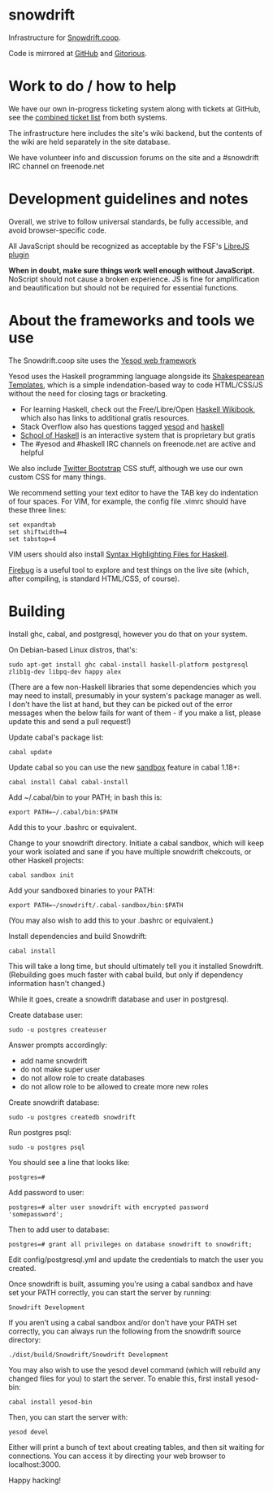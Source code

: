 snowdrift
=========

Infrastructure for [Snowdrift.coop](https://snowdrift.coop).

Code is mirrored at [GitHub](https://github.com/dlthomas/snowdrift) and [Gitorious](https://gitorious.org/snowdrift/snowdrift).

Work to do / how to help
========================

We have our own in-progress ticketing system along with tickets at GitHub,
see the [combined ticket list](http://snowdrift.coop/p/snowdrift/t) from both systems.

The infrastructure here includes the site's wiki backend,
but the contents of the wiki are held separately in the site database.

We have volunteer info and discussion forums on the site and a #snowdrift IRC channel on freenode.net

Development guidelines and notes
================================

Overall, we strive to follow universal standards, be fully accessible, and avoid browser-specific code.

All JavaScript should be recognized as acceptable by the FSF's [LibreJS plugin](https://www.gnu.org/software/librejs/)

**When in doubt, make sure things work well enough without JavaScript.**
NoScript should not cause a broken experience.
JS is fine for amplification and beautification but should not be required for essential functions.


About the frameworks and tools we use
=====================================

The Snowdrift.coop site uses the [Yesod web framework](http://www.yesodweb.com/)

Yesod uses the Haskell programming language alongside its
[Shakespearean Templates](http://www.yesodweb.com/book/shakespearean-templates), which is a simple indendation-based way to code HTML/CSS/JS without the need for closing tags or bracketing.

* For learning Haskell, check out the Free/Libre/Open [Haskell Wikibook](https://en.wikibooks.org/wiki/Haskell), which also has links to additional gratis resources. 
* Stack Overflow also has questions tagged [yesod](http://stackoverflow.com/questions/tagged/yesod) and [haskell](http://stackoverflow.com/questions/tagged/yesod)
* [School of Haskell](https://www.fpcomplete.com/school) is an interactive system that is proprietary but gratis
* The #yesod and #haskell IRC channels on freenode.net are active and helpful

We also include [Twitter Bootstrap](http://twitter.github.io/bootstrap/index.html) CSS stuff, although we use our own custom CSS for many things.

We recommend setting your text editor to have the TAB key do indentation of four spaces.
For VIM, for example, the config file .vimrc should have these three lines:

    set expandtab
    set shiftwidth=4
    set tabstop=4 

VIM users should also install [Syntax Highlighting Files for Haskell](https://github.com/pbrisbin/html-template-syntax).

[Firebug](https://getfirebug.com) is a useful tool to explore and test things on the live site
(which, after compiling, is standard HTML/CSS, of course).


Building
========

Install ghc, cabal, and postgresql, however you do that on your system.

On Debian-based Linux distros, that's:

    sudo apt-get install ghc cabal-install haskell-platform postgresql zlib1g-dev libpq-dev happy alex


(There are a few non-Haskell libraries that some dependencies which you may
need to install, presumably in your system's package manager as well.
I don't have the list at hand, but they can be picked out of the error
messages when the below fails for want of them - if you make a list,
please update this and send a pull request!)

Update cabal's package list:

    cabal update

Update cabal so you can use the new [sandbox](http://coldwa.st/e/blog/2013-08-20-Cabal-sandbox.html) feature in cabal 1.18+:

    cabal install Cabal cabal-install

Add ~/.cabal/bin to your PATH; in bash this is:

    export PATH=~/.cabal/bin:$PATH

Add this to your .bashrc or equivalent.

Change to your snowdrift directory. Initiate a cabal sandbox, which will keep your work isolated and sane if you have multiple snowdrift chekcouts, or other Haskell projects:

    cabal sandbox init

Add your sandboxed binaries to your PATH:

    export PATH=~/snowdrift/.cabal-sandbox/bin:$PATH

(You may also wish to add this to your .bashrc or equivalent.)

Install dependencies and build Snowdrift:

    cabal install

This will take a long time, but should ultimately tell you it installed Snowdrift.
(Rebuilding goes much faster with cabal build, but only if dependency information hasn't changed.)

While it goes, create a snowdrift database and user in postgresql.

Create database user:

    sudo -u postgres createuser

Answer prompts accordingly:

* add name snowdrift
* do not make super user
* do not allow role to create databases
* do not allow role to be allowed to create more new roles

Create snowdrift database:

    sudo -u postgres createdb snowdrift

Run postgres psql:

    sudo -u postgres psql

You should see a line that looks like:

    postgres=# 

Add password to user:

    postgres=# alter user snowdrift with encrypted password 'somepassword';

Then to add user to database:

    postgres=# grant all privileges on database snowdrift to snowdrift;

Edit config/postgresql.yml and update the credentials to match the user you created.

Once snowdrift is built, assuming you're using a cabal sandbox and have set your PATH correctly, you can start the server by running:

    Snowdrift Development
    
If you aren't using a cabal sandbox and/or don't have your PATH set correctly, you can always run the following from the snowdrift source directory:

    ./dist/build/Snowdrift/Snowdrift Development

You may also wish to use the yesod devel command (which will rebuild any changed files for you) to start the server.
To enable this, first install yesod-bin:

    cabal install yesod-bin
    
Then, you can start the server with:

    yesod devel

Either will print a bunch of text about creating tables, and then sit waiting for connections.  You can access it by directing your web browser to localhost:3000.

Happy hacking!

